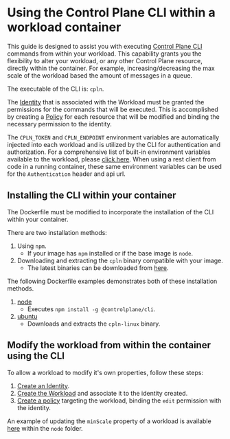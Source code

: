 # Using the Control Plane CLI within a workload container

This guide is designed to assist you with executing [Control Plane CLI](https://www.npmjs.com/package/@controlplane/cli) commands from within your workload. This capability grants you the flexibility to alter your workload, or any other Control Plane resource, directly within the container. For example, increasing/decreasing the max scale of the workload based the amount of messages in a queue.

The executable of the CLI is: `cpln`.

The [Identity](https://docs.controlplane.com/reference/identity) that is associated with the Workload must be granted the permissions for the commands that will be executed. This is accomplished by creating a [Policy](https://docs.controlplane.com/reference/policy) for each resource that will be modified and binding the necessary permission to the identity.

The `CPLN_TOKEN` and `CPLN_ENDPOINT` environment variables are automatically injected into each workload and is utilized by the CLI for authentication and authorization. For a comprehensive list of built-in environment variables available to the workload, please [click here](https://docs.controlplane.com/reference/workload#built-in-env). When using a rest client from code in a running container, these same environment variables can be used for the `Authentication` header and api url.

## Installing the CLI within your container

The Dockerfile must be modified to incorporate the installation of the CLI within your container.

There are two installation methods:

1. Using `npm`.
   - If your image has `npm` installed or if the base image is `node`.
2. Downloading and extracting the `cpln` binary compatible with your image.
   - The latest binaries can be downloaded from [here](https://cpln-docs-test.web.app/reference/cli#install-binary).

The following Dockerfile examples demonstrates both of these installation methods.

1. [node](https://github.com/controlplane-com/examples/tree/main/examples/workload-uses-cpln/node/Dockerfile)
   - Executes `npm install -g @controlplane/cli`.
2. [ubuntu](https://github.com/controlplane-com/examples/tree/main/examples/workload-uses-cpln/ubuntu/Dockerfile)
   - Downloads and extracts the `cpln-linux` binary.

## Modify the workload from within the container using the CLI

To allow a workload to modify it's own properties, follow these steps:

1. [Create an Identity](https://docs.controlplane.com/guides/create-identity).
2. [Create the Workload](https://docs.controlplane.com/guides/create-workload) and associate it to the identity created.
3. [Create a policy](https://docs.controlplane.com/guides/policy) targeting the workload, binding the `edit` permission with the identity.

An example of updating the `minScale` property of a workload is available [here](https://github.com/controlplane-com/examples/tree/main/examples/workload-uses-cpln/node) within the `node` folder.
